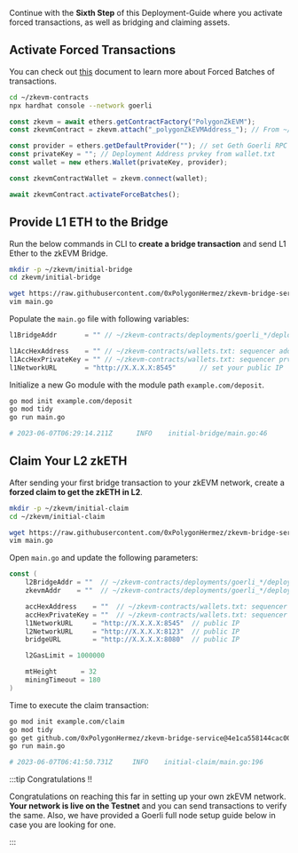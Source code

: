 
Continue with the **Sixth Step** of this Deployment-Guide where you activate forced transactions, as well as bridging and claiming assets.

## Activate Forced Transactions


You can check out [this](/zkevm/protocol/sequencer-resistance.md) document to learn more about Forced Batches of transactions.

```bash
cd ~/zkevm-contracts
npx hardhat console --network goerli
```

```js
const zkevm = await ethers.getContractFactory("PolygonZkEVM");
const zkevmContract = zkevm.attach("_polygonZkEVMAddress_"); // From ~/zkevm-contracts/deployments/goerli_*/deploy_output.json polygonZkEVMAddress

const provider = ethers.getDefaultProvider(""); // set Geth Goerli RPC endpoint
const privateKey = ""; // Deployment Address prvkey from wallet.txt
const wallet = new ethers.Wallet(privateKey, provider);

const zkevmContractWallet = zkevm.connect(wallet);

await zkevmContract.activateForceBatches();
```

## Provide L1 ETH to the Bridge

Run the below commands in CLI to **create a bridge transaction** and send L1 Ether to the zkEVM Bridge.

```bash
mkdir -p ~/zkevm/initial-bridge
cd zkevm/initial-bridge

wget https://raw.githubusercontent.com/0xPolygonHermez/zkevm-bridge-service/develop/test/scripts/deposit/main.go
vim main.go
```

Populate the `main.go` file with following variables:

```go
l1BridgeAddr       = "" // ~/zkevm-contracts/deployments/goerli_*/deploy_output.json: polygonZkEVMBridgeAddress

l1AccHexAddress    = "" // ~/zkevm-contracts/wallets.txt: sequencer address
l1AccHexPrivateKey = "" // ~/zkevm-contracts/wallets.txt: sequencer prvkey
l1NetworkURL       = "http://X.X.X.X:8545"      // set your public IP
```

Initialize a new Go module with the module path `example.com/deposit`.

```bash
go mod init example.com/deposit
go mod tidy
go run main.go

# 2023-06-07T06:29:14.211Z      INFO    initial-bridge/main.go:46       Success!        {"pid": 776268, "version": "v0.1.0"}
```

## Claim Your L2 zkETH

After sending your first bridge transaction to your zkEVM network, create a **forzed claim to get the zkETH in L2**.

```bash
mkdir -p ~/zkevm/initial-claim
cd ~/zkevm/initial-claim

wget https://raw.githubusercontent.com/0xPolygonHermez/zkevm-bridge-service/develop/test/scripts/initialClaim/main.go
vim main.go
```

Open `main.go` and update the following parameters:

```go
const (
    l2BridgeAddr = ""  // ~/zkevm-contracts/deployments/goerli_*/deploy_output.json: polygonZkEVMBridgeAddress
    zkevmAddr    = ""  // ~/zkevm-contracts/deployments/goerli_*/deploy_output.json: polygonZkEVMAddress

    accHexAddress    = ""  // ~/zkevm-contracts/wallets.txt: sequencer address
    accHexPrivateKey = ""  // ~/zkevm-contracts/wallets.txt: sequencer prvkey
    l1NetworkURL     = "http://X.X.X.X:8545"  // public IP
    l2NetworkURL     = "http://X.X.X.X:8123"  // public IP
    bridgeURL        = "http://X.X.X.X:8080"  // public IP

    l2GasLimit = 1000000

    mtHeight      = 32
    miningTimeout = 180
)
```

Time to execute the claim transaction:

```bash
go mod init example.com/claim
go mod tidy
go get github.com/0xPolygonHermez/zkevm-bridge-service@4e1ca558144cac00fe0762329aaf7b3e9482b57a
go run main.go

# 2023-06-07T06:41:50.731Z     INFO    initial-claim/main.go:196       Success!!!!     {"pid": 783804, "version": "v0.1.0"}
```

:::tip Congratulations !!

Congratulations on reaching this far in setting up your own zkEVM network. **Your network is live on the Testnet** and you can send transactions to verify the same. Also, we have provided a Goerli full node setup guide below in case you are looking for one.

:::
